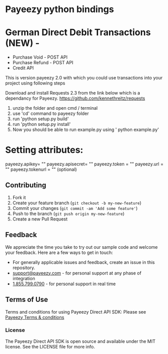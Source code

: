 # Payeezy python bindings

# German Direct Debit Transactions (NEW) - 
*	Purchase Void - POST API
*	Purchase Refund - POST API
*	Credit API

This is version payeezy 2.0 with which you could use transactions into your project using following steps

Download and install Requests 2.3 from the link below which is a dependancy for Payeezy.
 https://github.com/kennethreitz/requests

 1. unzip the folder and open cmd / terminal
 2. use 'cd' command to payeezy folder
 3. run 'python setup.py build'
 4. run 'python setup.py install'
 5. Now you should be able to run example.py using ' python example.py'

# Setting attributes:

payeezy.apikey= ""
payeezy.apisecret= ""
payeezy.token = ""
payeezy.url = "" 
payeezy.tokenurl = ""  (optional)

## Contributing

1. Fork it 
2. Create your feature branch (`git checkout -b my-new-feature`)
3. Commit your changes (`git commit -am 'Add some feature'`)
4. Push to the branch (`git push origin my-new-feature`)
5. Create a new Pull Request  


## Feedback
We appreciate the time you take to try out our sample code and welcome your feedback. Here are a few ways to get in touch:
* For generally applicable issues and feedback, create an issue in this repository.
* support@payeezy.com - for personal support at any phase of integration
* [1.855.799.0790](tel:+18557990790)  - for personal support in real time 

## Terms of Use
Terms and conditions for using Payeezy Direct API SDK: Please see [Payeezy Terms & conditions](https://developer.payeezy.com/terms-use)
 
### License
The Payeezy Direct API SDK is open source and available under the MIT license. See the LICENSE file for more info.
